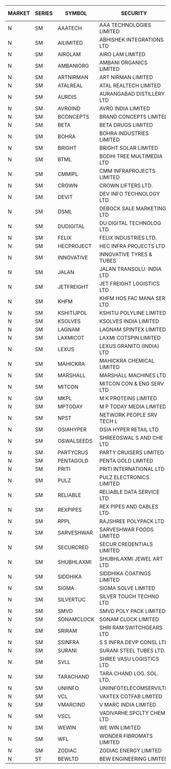 


| MARKET | SERIES | SYMBOL | SECURITY | PREV CL PR | OPEN PRICE | HIGH PRICE | LOW PRICE | CLOSE PRICE | NET TRDVAL | NET TRDQTY | CORP IND | HI 52 WK | LO 52 WK |
| ----- | ----- | ----- | ----- | ----- | ----- | ----- | ----- | ----- | ----- | ----- | ----- | ----- | ----- |
| N | SM | AAATECH | AAA TECHNOLOGIES LIMITED | 48.00 | 48.10 | 48.10 | 48.05 | 48.05 | 288450.00 | 6000 |  | 72.45 | 42.00 |
| N | SM | AILIMITED | ABHISHEK INTEGRATIONS LTD | 28.35 | 28.00 | 29.60 | 26.95 | 29.60 | 846600.00 | 30000 |  | 38.60 | 19.00 |
| N | SM | AIROLAM | AIRO LAM LIMITED | 46.55 | 48.80 | 49.40 | 48.80 | 49.00 | 735900.00 | 15000 |  | 59.00 | 19.25 |
| N | SM | AMBANIORG | AMBANI ORGANICS LIMITED | 79.35 | 83.30 | 83.30 | 83.30 | 83.30 | 166600.00 | 2000 | XO | 114.85 | 43.70 |
| N | SM | ARTNIRMAN | ART NIRMAN LIMITED | 30.00 | 29.50 | 29.50 | 29.50 | 29.50 | 354000.00 | 12000 |  | 32.00 | 16.80 |
| N | SM | ATALREAL | ATAL REALTECH LIMITED | 125.70 | 130.30 | 131.75 | 129.95 | 131.50 | 3348080.00 | 25600 |  | 131.75 | 30.95 |
| N | SM | AURDIS | AURANGABAD DISTILLERY LTD | 73.20 | 72.00 | 74.20 | 72.00 | 74.20 | 292400.00 | 4000 |  | 77.20 | 25.80 |
| N | SM | AVROIND | AVRO INDIA LIMITED | 70.65 | 69.00 | 69.00 | 69.00 | 69.00 | 276000.00 | 4000 |  | 84.95 | 35.00 |
| N | SM | BCONCEPTS | BRAND CONCEPTS LIMITED | 34.20 | 32.55 | 32.85 | 32.55 | 32.70 | 1959450.00 | 60000 |  | 38.00 | 14.55 |
| N | SM | BETA | BETA DRUGS LIMITED | 399.90 | 400.00 | 403.00 | 396.15 | 396.15 | 2241280.00 | 5600 |  | 433.70 | 92.00 |
| N | SM | BOHRA | BOHRA INDUSTRIES LIMITED | 3.30 | 3.15 | 3.45 | 3.15 | 3.45 | 20100.00 | 6000 |  | 7.25 | .95 |
| N | SM | BRIGHT | BRIGHT SOLAR LIMITED | 5.10 | 5.20 | 5.35 | 5.10 | 5.35 | 968550.00 | 183000 |  | 15.55 | 4.60 |
| N | SM | BTML | BODHI TREE MULTIMEDIA LTD | 107.00 | 107.00 | 107.00 | 107.00 | 107.00 | 128400.00 | 1200 | XO | 117.20 | 64.05 |
| N | SM | CMMIPL | CMM INFRAPROJECTS LIMITED | 17.85 | 18.00 | 18.70 | 18.00 | 18.00 | 2063550.00 | 114000 |  | 21.05 | 2.25 |
| N | SM | CROWN | CROWN LIFTERS LTD. | 112.00 | 116.20 | 117.60 | 116.20 | 116.95 | 584800.00 | 5000 |  | 117.60 | 38.00 |
| N | SM | DEVIT | DEV INFO TECHNOLOGY LTD | 131.00 | 134.50 | 136.95 | 131.00 | 131.25 | 1205175.00 | 9000 |  | 142.00 | 85.00 |
| N | SM | DSML | DEBOCK SALE MARKETING LTD | 37.35 | 37.00 | 39.20 | 37.00 | 39.20 | 12927900.00 | 336000 |  | 41.25 | 5.75 |
| N | SM | DUDIGITAL | DU DIGITAL TECHNOLOG LTD | 122.65 | 116.55 | 116.55 | 116.55 | 116.55 | 466200.00 | 4000 |  | 150.05 | 106.00 |
| N | SM | FELIX | FELIX INDUSTRIES LTD. | 42.40 | 40.30 | 43.90 | 40.30 | 43.80 | 860800.00 | 20000 |  | 51.25 | 31.00 |
| N | SM | HECPROJECT | HEC INFRA PROJECTS LTD. | 141.35 | 148.40 | 148.40 | 146.45 | 148.40 | 3557460.00 | 24000 |  | 148.40 | 95.95 |
| N | SM | INNOVATIVE | INNOVATIVE TYRES & TUBES | 10.50 | 10.10 | 10.10 | 10.10 | 10.10 | 30300.00 | 3000 |  | 20.45 | 5.65 |
| N | SM | JALAN | JALAN TRANSOLU. INDIA LTD | 11.55 | 12.05 | 12.10 | 12.05 | 12.10 | 3553650.00 | 294000 |  | 14.90 | 2.75 |
| N | SM | JETFREIGHT | JET FREIGHT LOGISTICS LTD | 47.00 | 48.00 | 49.35 | 48.00 | 49.30 | 1169200.00 | 24000 |  | 49.35 | 13.20 |
| N | SM | KHFM | KHFM HOS FAC MANA SER LTD | 52.60 | 54.45 | 54.50 | 54.45 | 54.50 | 326850.00 | 6000 |  | 54.50 | 25.75 |
| N | SM | KSHITIJPOL | KSHITIJ POLYLINE LIMITED | 42.40 | 40.35 | 40.35 | 40.35 | 40.35 | 188273.10 | 4666 |  | 45.65 | 19.85 |
| N | SM | KSOLVES | KSOLVES INDIA LIMITED | 362.95 | 362.95 | 365.95 | 351.00 | 362.95 | 8044880.00 | 22400 |  | 1718.20 | 212.00 |
| N | SM | LAGNAM | LAGNAM SPINTEX LIMITED | 38.50 | 38.60 | 39.40 | 38.60 | 39.40 | 351900.00 | 9000 |  | 49.25 | 6.60 |
| N | SM | LAXMICOT | LAXMI COTSPIN LIMITED | 20.80 | 21.80 | 21.80 | 21.80 | 21.80 | 130800.00 | 6000 |  | 36.55 | 7.50 |
| N | SM | LEXUS | LEXUS GRANITO (INDIA) LTD | 11.25 | 11.70 | 11.75 | 11.25 | 11.25 | 34700.00 | 3000 |  | 22.50 | 7.20 |
| N | SM | MAHICKRA | MAHICKRA CHEMICAL LIMITED | 79.20 | 81.60 | 81.75 | 80.90 | 80.90 | 366375.00 | 4500 |  | 95.00 | 70.60 |
| N | SM | MARSHALL | MARSHALL MACHINES LTD | 31.00 | 34.00 | 34.00 | 33.40 | 33.40 | 404550.00 | 12000 |  | 43.15 | 6.70 |
| N | SM | MITCON | MITCON CON & ENG SERV LTD | 58.00 | 60.50 | 60.50 | 55.10 | 59.75 | 350700.00 | 6000 |  | 64.95 | 33.10 |
| N | SM | MKPL | M K PROTEINS LIMITED | 79.50 | 81.00 | 83.45 | 81.00 | 83.45 | 659800.00 | 8000 |  | 84.00 | 75.10 |
| N | SM | MPTODAY | M P TODAY MEDIA LIMITED | 21.75 | 22.80 | 22.80 | 21.50 | 21.50 | 88600.00 | 4000 | XO | 30.00 | 9.70 |
| N | SM | NPST | NETWORK PEOPLE SRV TECH L | 70.80 | 72.00 | 72.00 | 72.00 | 72.00 | 115200.00 | 1600 |  | 74.50 | 67.00 |
| N | SM | OSIAHYPER | OSIA HYPER RETAIL LTD | 205.00 | 200.00 | 200.00 | 200.00 | 200.00 | 80000.00 | 400 | XO | 257.00 | 117.00 |
| N | SM | OSWALSEEDS | SHREEOSWAL S AND CHE LTD | 32.10 | 33.70 | 33.70 | 33.70 | 33.70 | 134800.00 | 4000 |  | 50.45 | 28.00 |
| N | SM | PARTYCRUS | PARTY CRUISERS LIMITED | 23.95 | 23.10 | 24.95 | 22.80 | 23.30 | 837100.00 | 36000 |  | 39.90 | 16.50 |
| N | SM | PENTAGOLD | PENTA GOLD LIMITED | 70.00 | 72.70 | 73.20 | 72.00 | 72.00 | 653700.00 | 9000 |  | 115.00 | 15.60 |
| N | SM | PRITI | PRITI INTERNATIONAL LTD | 246.00 | 248.00 | 253.45 | 248.00 | 251.45 | 5206000.00 | 20800 |  | 253.45 | 66.80 |
| N | SM | PULZ | PULZ ELECTRONICS LIMITED | 15.15 | 15.00 | 15.00 | 15.00 | 15.00 | 60000.00 | 4000 |  | 20.90 | 9.75 |
| N | SM | RELIABLE | RELIABLE DATA SERVICE LTD | 36.65 | 36.00 | 36.00 | 35.95 | 35.95 | 172680.00 | 4800 | XDO | 39.00 | 23.55 |
| N | SM | REXPIPES | REX PIPES AND CABLES LTD | 52.60 | 50.00 | 50.00 | 50.00 | 50.00 | 400000.00 | 8000 |  | 64.35 | 26.00 |
| N | SM | RPPL | RAJSHREE POLYPACK LTD | 161.40 | 163.00 | 163.90 | 158.00 | 158.00 | 1129800.00 | 7000 |  | 200.00 | 70.50 |
| N | SM | SARVESHWAR | SARVESHWAR FOODS LIMITED | 26.60 | 27.80 | 27.80 | 27.80 | 27.80 | 44480.00 | 1600 |  | 37.85 | 9.60 |
| N | SM | SECURCRED | SECUR CREDENTIALS LIMITED | 31.40 | 31.85 | 31.85 | 31.85 | 31.85 | 19110.00 | 600 |  | 36.25 | 12.00 |
| N | SM | SHUBHLAXMI | SHUBHLAXMI JEWEL ART LTD | 13.00 | 13.50 | 13.50 | 13.50 | 13.50 | 27000.00 | 2000 | XO | 29.40 | 11.20 |
| N | SM | SIDDHIKA | SIDDHIKA COATINGS LIMITED | 78.65 | 82.55 | 82.55 | 77.35 | 82.55 | 1969100.00 | 24000 |  | 82.55 | 45.00 |
| N | SM | SIGMA | SIGMA SOLVE LIMITED | 308.70 | 324.10 | 324.10 | 324.10 | 324.10 | 972300.00 | 3000 |  | 324.10 | 33.80 |
| N | SM | SILVERTUC | SILVER TOUCH TECHNO LTD | 165.00 | 172.45 | 173.20 | 172.45 | 173.20 | 4329050.00 | 25000 |  | 194.80 | 72.00 |
| N | SM | SMVD | SMVD POLY PACK LIMITED | 13.85 | 14.50 | 14.50 | 14.50 | 14.50 | 58000.00 | 4000 |  | 24.40 | 7.40 |
| N | SM | SONAMCLOCK | SONAM CLOCK LIMITED | 61.00 | 62.00 | 64.00 | 61.05 | 62.10 | 1122600.00 | 18000 |  | 66.15 | 39.00 |
| N | SM | SRIRAM | SHRI RAM SWITCHGEARS LTD | 13.90 | 13.25 | 13.25 | 13.25 | 13.25 | 79500.00 | 6000 |  | 18.50 | 11.20 |
| N | SM | SSINFRA | S S INFRA DEVP CONSL LTD | 9.20 | 9.60 | 9.60 | 9.60 | 9.60 | 28800.00 | 3000 |  | 10.20 | 5.65 |
| N | SM | SURANI | SURANI STEEL TUBES LTD. | 44.00 | 41.85 | 44.70 | 41.80 | 44.70 | 955600.00 | 22000 | XO | 46.65 | 17.35 |
| N | SM | SVLL | SHREE VASU LOGISTICS LTD | 102.00 | 103.00 | 103.00 | 103.00 | 103.00 | 206000.00 | 2000 |  | 104.00 | 76.00 |
| N | SM | TARACHAND | TARA CHAND LOG. SOL. LTD. | 35.15 | 38.45 | 38.45 | 36.00 | 36.00 | 367900.00 | 10000 | XO | 52.35 | 26.00 |
| N | SM | UNIINFO | UNIINFOTELECOMSERVILTD | 25.00 | 24.95 | 24.95 | 24.95 | 24.95 | 99800.00 | 4000 |  | 27.45 | 7.85 |
| N | SM | VCL | VAXTEX COTFAB LIMITED | 73.20 | 73.40 | 74.00 | 73.40 | 74.00 | 442200.00 | 6000 |  | 74.50 | 17.00 |
| N | SM | VMARCIND | V MARC INDIA LIMITED | 34.00 | 32.10 | 32.50 | 32.10 | 32.50 | 193800.00 | 6000 | XO | 45.00 | 25.35 |
| N | SM | VSCL | VADIVARHE SPCLTY CHEM LTD | 33.30 | 31.65 | 31.65 | 31.65 | 31.65 | 94950.00 | 3000 |  | 35.05 | 7.70 |
| N | SM | WEWIN | WE WIN LIMITED | 14.90 | 14.90 | 14.90 | 14.90 | 14.90 | 89400.00 | 6000 | XO | 55.15 | 13.05 |
| N | SM | WFL | WONDER FIBROMATS LIMITED | 130.00 | 136.50 | 136.50 | 136.50 | 136.50 | 218400.00 | 1600 |  | 136.50 | 42.70 |
| N | SM | ZODIAC | ZODIAC ENERGY LIMITED | 28.00 | 28.50 | 28.50 | 28.50 | 28.50 | 114000.00 | 4000 |  | 30.80 | 11.50 |
| N | ST | BEWLTD | BEW ENGINEERING LIMITED | 154.95 | 162.65 | 162.65 | 162.65 | 162.65 | 1626500.00 | 10000 |  | 162.65 | 127.60 |



